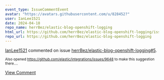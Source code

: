 ```yaml
---
event_type: IssueCommentEvent
avatar: "https://avatars.githubusercontent.com/u/828452?"
user: IanLee1521
date: 2024-04-18
repo_name: herrBez/elastic-blog-openshift-logging
html_url: https://github.com/herrBez/elastic-blog-openshift-logging/issues/5
repo_url: https://github.com/herrBez/elastic-blog-openshift-logging
---
```


<a href='https://github.com/IanLee1521' target='_blank'>IanLee1521</a> commented on issue <a href='https://github.com/herrBez/elastic-blog-openshift-logging/issues/5' target='_blank'>herrBez/elastic-blog-openshift-logging#5</a>.

<small>Also opened https://github.com/elastic/integrations/issues/9648 to make this suggestion there....</small>

<a href='https://github.com/herrBez/elastic-blog-openshift-logging/issues/5' target='_blank'>View Comment</a>